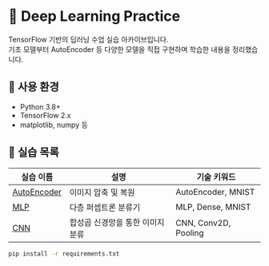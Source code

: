 # 🧠 Deep Learning Practice

TensorFlow 기반의 딥러닝 수업 실습 아카이브입니다.  
기초 모델부터 AutoEncoder 등 다양한 모델을 직접 구현하며 학습한 내용을 정리했습니다.

## 🧰 사용 환경
- Python 3.8+
- TensorFlow 2.x
- matplotlib, numpy 등

## 📂 실습 목록

| 실습 이름 | 설명 | 기술 키워드 |
|----------|------|--------------|
| [AutoEncoder](./AutoEncoder) | 이미지 압축 및 복원 | AutoEncoder, MNIST |
| [MLP](./MLP) | 다층 퍼셉트론 분류기 | MLP, Dense, MNIST |
| [CNN](./CNN) | 합성곱 신경망을 통한 이미지 분류 | CNN, Conv2D, Pooling |

```bash
pip install -r requirements.txt
